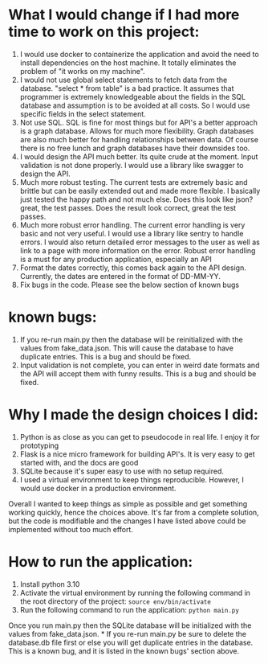 # What I would change if I had more time to work on this project:
1. I would use docker to containerize the application and avoid the need to install dependencies on the host machine. It totally eliminates the problem of "it works on my machine".
2. I would not use global select statements to fetch data from the database. "select * from table" is a bad practice. It assumes that programmer is extremely knowledgeable about the fields in the SQL database and assumption is to be avoided at all costs. So I would use specific fields in the select statement.
3. Not use SQL. SQL is fine for most things but for API's a better approach is a graph database. Allows for much more flexibility. Graph databases are also much better for handling relationships between data. Of course there is no free lunch and graph databases have their downsides too. 
4. I would design the API much better. Its quite crude at the moment. Input validation is not done properly. I would use a library like swagger to design the API.
5. Much more robust testing. The current tests are extremely basic and brittle but can be easily extended out and made more flexible. I basically just tested the happy path and not much else. Does this look like json? great, the test passes. Does the result look correct, great the test passes. 
6. Much more robust error handling. The current error handling is very basic and not very useful. I would use a library like sentry to handle errors. I would also return detailed error messages to the user as well as link to a page with more information on the error. Robust error handling is a must for any production application, especially an API
7. Format the dates correctly, this comes back again to the API design. Currently, the dates are entered in the format of DD-MM-YY. 
7. Fix bugs in the code. Please see the below section of known bugs 


# known bugs:
1. If you re-run main.py then the database will be reinitialized with the values from fake_data.json. This will cause the database to have duplicate entries. This is a bug and should be fixed.
2. Input validation is not complete, you can enter in weird date formats and the API will accept them with funny results. This is a bug and should be fixed.

# Why I made the design choices I did:
1. Python is as close as you can get to pseudocode in real life. I enjoy it for prototyping 
2. Flask is a nice micro framework for building API's. It is very easy to get started with, and the docs are good 
3. SQLite because it's super easy to use with no setup required. 
4. I used a virtual environment to keep things reproducible. However, I would use docker in a production environment.

Overall I wanted to keep things as simple as possible and get something working quickly, hence the choices above. It's far from a complete solution, but the code is modifiable and the changes I have listed above could be implemented without too much effort. 

# How to run the application:
1. Install python 3.10
2. Activate the virtual environment by running the following command in the root directory of the project: `source env/bin/activate`
3. Run the following command to run the application: `python main.py`

Once you run main.py then the SQLite database will be initialized with the values from fake_data.json. * If you re-run main.py be sure to delete the database.db file first or else you will get duplicate entries in the database. This is a known bug, and it is listed in the known bugs' section above.
